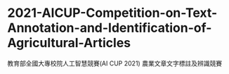 # 2021-AICUP-Competition-on-Text-Annotation-and-Identification-of-Agricultural-Articles
教育部全國大專校院人工智慧競賽(AI CUP 2021) 農業文章文字標註及辨識競賽
